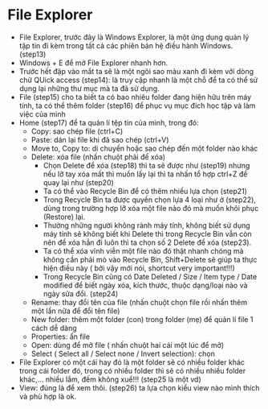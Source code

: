 # File Explorer

- File Explorer, trước đây là Windows Explorer, là một ứng dụng quản lý tập tin đi kèm trong tất cả các phiên bản hệ điều hành Windows. (step13)
- Windows + E để mở File Explorer nhanh hơn.
- Trước hết đập vào mắt ta sẽ là một ngôi sao màu xanh đi kèm với dòng chữ QUick access (step14): là truy cập nhanh là một chỗ để ta có thể sử dụng lại những thư mục mà ta đã sử dụng.
- File (step15) cho ta biết ta có bao nhiêu folder đang hiện hữu trên máy tính, ta có thể thêm folder (step16) để phục vụ mục đích học tập và làm việc của mình
- Home (step17) để ta quản lí tệp tin của mình, trong đó:
    * Copy: sao chép file (ctrl+C)
    * Paste: dán lại file khi đã sao chép  (ctrl+V)
    * Move to, Copy to: di chuyển hoặc sao chép đến một folder nào khác
    * Delete: xóa file (nhấn chuột phải để xóa) 
      - Chọn Delete để xóa (step18) thì ta sẽ được như (step19) nhưng nếu lỡ tay xóa mất thì muốn lấy lại thì ta nhấn tổ hợp ctrl+Z để quay lại như (step20)
      - Ta có thể vào Recycle Bin để có thêm nhiều lựa chọn (step21)
      - Trong Recycle Bin ta được quyền chọn lựa 4 loại như ở (step22), dùng trong trường hợp lỡ xóa một file nào đó mà muốn khôi phục (Restore) lại.
      - Thường những người không rành máy tính, không biết sử dụng máy tính sẽ không biết khi Delete thì trong Recycle Bin vẫn còn nên để xóa hẳn đi luôn thì ta chọn số 2 Delete để xóa (step23).
      - Ta có thể xóa vĩnh viễn một file nào đó thật nhanh chóng mà không cần phải mò vào Recycle Bin, Shift+Delete sẽ giúp ta thực hiện điều này ( bởi vậy mới nói, shortcut very important!!!)
      - Trong Recycle Bin cũng có Date Deleted / Size / Item type / Date modified để biết ngày xóa, kích thước, thuộc dạng/loại nào và ngày sửa đổi. (step24)
    * Rename: thay đổi tên của file (nhấn chuột chọn file rồi nhấn thêm một lần nữa để đổi tên file)
    * New folder: thêm một folder (con) trong folder (mẹ) để quản lí file 1 cách dễ dàng
    * Properties: ẩn file
    * Open: dùng để mở file ( nhấn chuột hai cái một lúc để mở)
    * Select ( Select all / Select none / Invert selection): chọn
- File Explorer có một cái hay đó là một folder sẽ có nhiều folder khác trong cái folder đó, trong có nhiều folder thì sẽ có nhiều nhiều folder khác,... nhiều lắm, đếm không xuể!!! (step25 là một vd)
- View: đúng là để xem thôi. (step26) ta lựa chọn kiểu view nào mình thích và phù hợp là ok.
